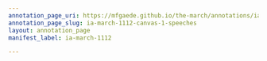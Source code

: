 ```yaml
---
annotation_page_uri: https://mfgaede.github.io/the-march/annotations/ia-march-1112-canvas-1-speeches.json
annotation_page_slug: ia-march-1112-canvas-1-speeches
layout: annotation_page
manifest_label: ia-march-1112

---
```

